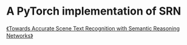 # A PyTorch implementation of SRN
  [《Towards Accurate Scene Text Recognition with Semantic Reasoning Networks》](https://arxiv.org/pdf/2003.12294v1.pdf)

